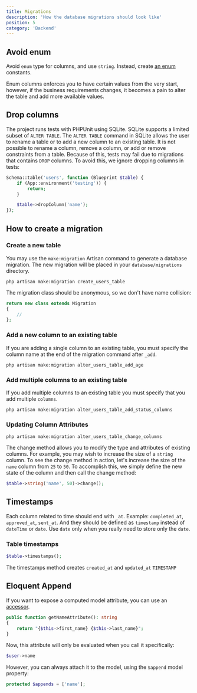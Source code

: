 ```yaml
---
title: Migrations
description: 'How the database migrations should look like'
position: 5
category: 'Backend'
---
```


## Avoid enum

Avoid `enum` type for columns, and use `string`. Instead, create [an enum](laravel-architectural#enums) constants.

Enum columns enforces you to have certain values from the very start, however, if the business requirements changes, it becomes a pain to alter the table and add more available values.

## Drop columns

The project runs tests with PHPUnit using SQLite. SQLite supports a limited subset of `ALTER TABLE`. The `ALTER TABLE` command in SQLite allows the user to rename a table or to add a new column to an existing table. It is not possible to
rename a column, remove a column, or add or remove constraints from a table. Because of this, tests may fail due to
migrations that contains `DROP` columns. To avoid this, we ignore dropping columns in tests:

```php
Schema::table('users', function (Blueprint $table) {
    if (App::environment('testing')) {
        return;
    }

    $table->dropColumn('name');
});
```

## How to create a migration

### Create a new table

You may use the `make:migration` Artisan command to generate a database migration. The new migration will be placed in
your `database/migrations` directory.

```shell
php artisan make:migration create_users_table
```

The migration class should be anonymous, so we don't have name collision:

```php
return new class extends Migration
{
    //
};
```

### Add a new column to an existing table

If you are adding a single column to an existing table, you must specify the column name at the end of the migration
command after `_add`.

```shell
php artisan make:migration alter_users_table_add_age
```

### Add multiple columns to an existing table

If you add multiple columns to an existing table you must specify that you add multiple `columns`.

```shell
php artisan make:migration alter_users_table_add_status_columns
```

### Updating Column Attributes

```shell
php artisan make:migration alter_users_table_change_columns
```

The change method allows you to modify the type and attributes of existing columns. For example, you may wish to
increase the size of a `string` column. To see the change method in action, let's increase the size of the `name` column
from `25` to `50`. To accomplish this, we simply define the new state of the column and then call the change method:

```php
$table->string('name', 50)->change();
```

## Timestamps

Each column related to time should end with `_at`. Example: `completed_at`, `approved_at`, `sent_at`. And they should be
defined as `timestamp` instead of `dateTime` or `date`. Use `date` only when you really need to store only the `date`.

### Table timestamps

```php
$table->timestamps();
```

The timestamps method creates `created_at` and `updated_at` `TIMESTAMP`

## Eloquent Append

If you want to expose a computed model attribute, you can use an [accessor](https://laravel.com/docs/master/eloquent-mutators#accessors-and-mutators). 

```php
public function getNameAttribute(): string
{
    return "{$this->first_name} {$this->last_name}";
}
```

Now, this attribute will only be evaluated when you call it specifically: 

```php
$user->name
```

However, you can always attach it to the model, using the `$append` model property:

```php
protected $appends = ['name'];
```
